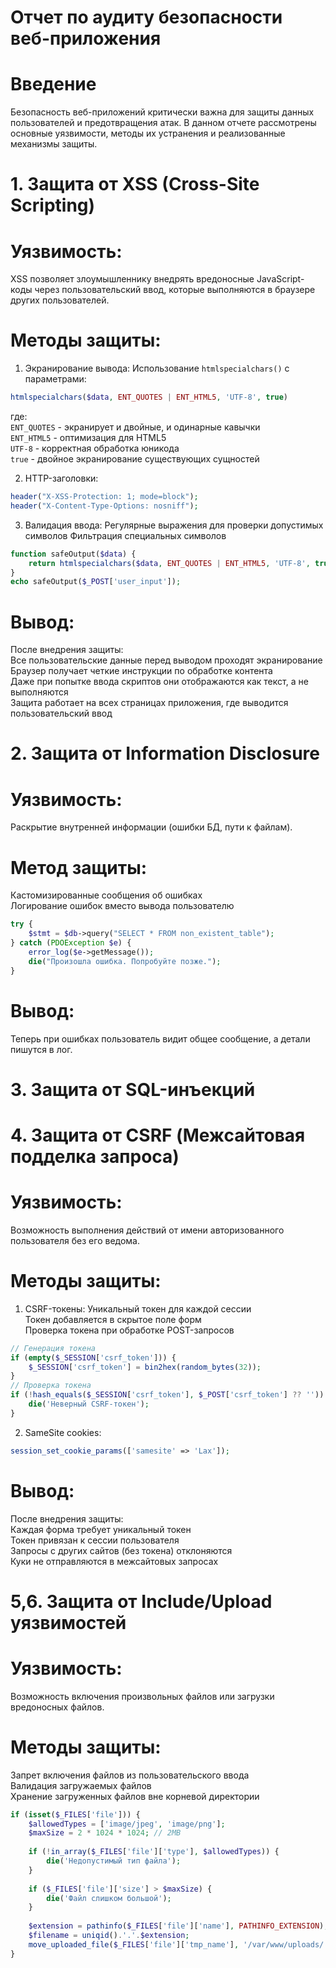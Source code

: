 # Отчет по аудиту безопасности веб-приложения

# Введение
Безопасность веб-приложений критически важна для защиты данных пользователей и предотвращения атак. В данном отчете рассмотрены основные уязвимости, методы их устранения и реализованные механизмы защиты.

# 1. Защита от XSS (Cross-Site Scripting)
# Уязвимость:
XSS позволяет злоумышленнику внедрять вредоносные JavaScript-коды через пользовательский ввод, которые выполняются в браузере других пользователей.

# Методы защиты:

1. Экранирование вывода:
Использование `htmlspecialchars()` с параметрами:
```php
htmlspecialchars($data, ENT_QUOTES | ENT_HTML5, 'UTF-8', true)
```
где:\
`ENT_QUOTES` - экранирует и двойные, и одинарные кавычки\
`ENT_HTML5` - оптимизация для HTML5\
`UTF-8` - корректная обработка юникода\
`true` - двойное экранирование существующих сущностей

2. HTTP-заголовки:
```php
header("X-XSS-Protection: 1; mode=block");
header("X-Content-Type-Options: nosniff");
```

3. Валидация ввода:
Регулярные выражения для проверки допустимых символов
Фильтрация специальных символов
```php
function safeOutput($data) {
    return htmlspecialchars($data, ENT_QUOTES | ENT_HTML5, 'UTF-8', true);
}
echo safeOutput($_POST['user_input']);
```
# Вывод:
После внедрения защиты:\
Все пользовательские данные перед выводом проходят экранирование\
Браузер получает четкие инструкции по обработке контента\
Даже при попытке ввода скриптов они отображаются как текст, а не выполняются\
Защита работает на всех страницах приложения, где выводится пользовательский ввод

# 2. Защита от Information Disclosure
# Уязвимость:
Раскрытие внутренней информации (ошибки БД, пути к файлам).

# Метод защиты:
Кастомизированные сообщения об ошибках\
Логирование ошибок вместо вывода пользователю
```php
try {
    $stmt = $db->query("SELECT * FROM non_existent_table");
} catch (PDOException $e) {
    error_log($e->getMessage());
    die("Произошла ошибка. Попробуйте позже.");
}
```
# Вывод:
Теперь при ошибках пользователь видит общее сообщение, а детали пишутся в лог.

# 3. Защита от SQL-инъекций

# 4. Защита от CSRF (Межсайтовая подделка запроса)
# Уязвимость:
Возможность выполнения действий от имени авторизованного пользователя без его ведома.

# Методы защиты:

1. CSRF-токены:
Уникальный токен для каждой сессии\
Токен добавляется в скрытое поле форм\
Проверка токена при обработке POST-запросов
```php
// Генерация токена
if (empty($_SESSION['csrf_token'])) {
    $_SESSION['csrf_token'] = bin2hex(random_bytes(32));
}
// Проверка токена
if (!hash_equals($_SESSION['csrf_token'], $_POST['csrf_token'] ?? '')) {
    die('Неверный CSRF-токен');
}
```
2. SameSite cookies:
```php
session_set_cookie_params(['samesite' => 'Lax']);
```
# Вывод:
После внедрения защиты:\
Каждая форма требует уникальный токен\
Токен привязан к сессии пользователя\
Запросы с других сайтов (без токена) отклоняются\
Куки не отправляются в межсайтовых запросах

# 5,6. Защита от Include/Upload уязвимостей
# Уязвимость: 
Возможность включения произвольных файлов или загрузки вредоносных файлов.

# Методы защиты:
Запрет включения файлов из пользовательского ввода\
Валидация загружаемых файлов\
Хранение загруженных файлов вне корневой директории
```php
if (isset($_FILES['file'])) {
    $allowedTypes = ['image/jpeg', 'image/png'];
    $maxSize = 2 * 1024 * 1024; // 2MB
    
    if (!in_array($_FILES['file']['type'], $allowedTypes)) {
        die('Недопустимый тип файла');
    }
    
    if ($_FILES['file']['size'] > $maxSize) {
        die('Файл слишком большой');
    }
    
    $extension = pathinfo($_FILES['file']['name'], PATHINFO_EXTENSION);
    $filename = uniqid().'.'.$extension;
    move_uploaded_file($_FILES['file']['tmp_name'], '/var/www/uploads/'.$filename);
}
```
